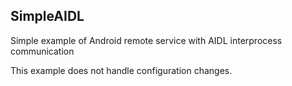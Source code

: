 ## SimpleAIDL
Simple example of Android remote service with AIDL interprocess communication<p>
This example does not handle configuration changes.
